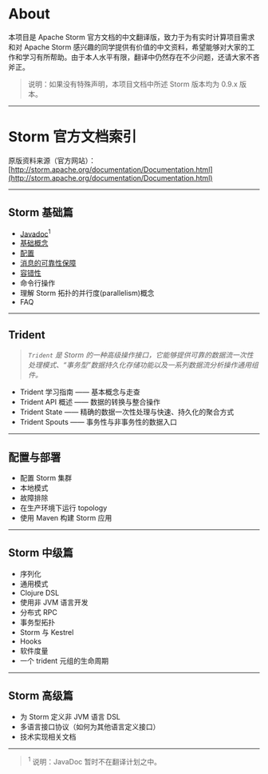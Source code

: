 # About
本项目是 Apache Storm 官方文档的中文翻译版，致力于为有实时计算项目需求和对 Apache Storm 感兴趣的同学提供有价值的中文资料，希望能够对大家的工作和学习有所帮助。由于本人水平有限，翻译中仍然存在不少问题，还请大家不吝斧正。

>说明：如果没有特殊声明，本项目文档中所述 Storm 版本均为 0.9.x 版本。

---

# Storm 官方文档索引

原版资料来源（官方网站）：[http://storm.apache.org/documentation/Documentation.html](http://storm.apache.org/documentation/Documentation.html)

---

## Storm 基础篇
- [Javadoc][1]<sup>1</sup>
- [基础概念][2]
- [配置][3]
- [消息的可靠性保障][4]
- [容错性][5]
- 命令行操作
- 理解 Storm 拓扑的并行度(parallelism)概念
- FAQ

---

## Trident

> _`Trident` 是 Storm 的一种高级操作接口，它能够提供可靠的数据流一次性处理模式、“事务型”数据持久化存储功能以及一系列数据流分析操作通用组件。_

- Trident 学习指南 —— 基本概念与走查
- Trident API 概述 —— 数据的转换与整合操作
- Trident State —— 精确的数据一次性处理与快速、持久化的聚合方式
- Trident Spouts —— 事务性与非事务性的数据入口

---

## 配置与部署

- 配置 Storm 集群
- 本地模式
- 故障排除
- 在生产环境下运行 topology
- 使用 Maven 构建 Storm 应用

---

## Storm 中级篇

- 序列化
- 通用模式
- Clojure DSL
- 使用非 JVM 语言开发
- 分布式 RPC
- 事务型拓扑
- Storm 与 Kestrel
- Hooks
- 软件度量
- 一个 trident 元组的生命周期

---

## Storm 高级篇

- 为 Storm 定义非 JVM 语言 DSL
- 多语言接口协议（如何为其他语言定义接口）
- 技术实现相关文档

---

><sup>1</sup> 说明：JavaDoc 暂时不在翻译计划之中。

[1]: http://storm.apache.org/javadoc/apidocs/index.html
[2]: https://github.com/weyo/Storm-Documents/blob/master/Manual/zh/Concepts.md
[3]: https://github.com/weyo/Storm-Documents/blob/master/Manual/zh/Configuration.md
[4]: https://github.com/weyo/Storm-Documents/blob/master/Manual/zh/Guaranteeing-Message-Processing
[5]: https://github.com/weyo/Storm-Documents/blob/master/Manual/zh/Fault-Tolerance.md
